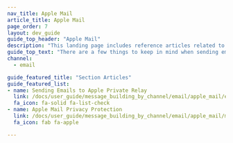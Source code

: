 ```yaml
---
nav_title: Apple Mail
article_title: Apple Mail
page_order: 7
layout: dev_guide
guide_top_header: "Apple Mail"
description: "This landing page includes reference articles related to Apple Mail when building Braze email campaigns."
guide_top_text: "There are a few things to keep in mind when sending emails to recipients who use Apple Mail, such as details related to Apple Private Relay and how to set up your email provider accordingly."
channel:
  - email

guide_featured_title: "Section Articles"
guide_featured_list:
- name: Sending Emails to Apple Private Relay
  link: /docs/user_guide/message_building_by_channel/email/apple_mail/email_private_relay_apple_sso/
  fa_icon: fa-solid fa-list-check
- name: Apple Mail Privacy Protection
  link: /docs/user_guide/message_building_by_channel/email/apple_mail/mpp/
  fa_icon: fab fa-apple

---
```

<br><br>
